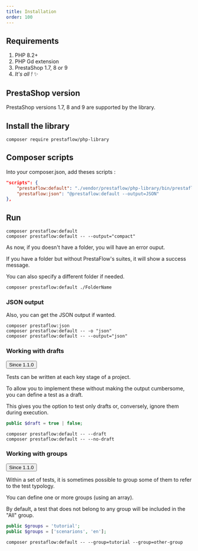 ```yaml
---
title: Installation
order: 100
---
```


## Requirements

1. PHP 8.2+
2. PHP Gd extension
3. PrestaShop 1.7, 8 or 9
4. *It's all !* ✨

## PrestaShop version

PrestaShop versions 1.7, 8 and 9 are supported by the library.

## Install the library

```shell
composer require prestaflow/php-library
```

## Composer scripts

Into your composer.json, add theses scripts :

``` json
"scripts": {
    "prestaflow:default": "./vendor/prestaflow/php-library/bin/prestaflow run",
    "prestaflow:json": "@prestaflow:default --output=JSON"
},
```

## Run

```shell
composer prestaflow:default
composer prestaflow:default -- --output="compact"
```

As now, if you doesn't have a <Tests> folder, you will have an error ouput.

If you have a <Tests> folder but without PrestaFlow's suites, it will show a success message.

You can also specify a different folder if needed.

```shell
composer prestaflow:default ./FolderName
```

### JSON output

Also, you can get the JSON output if wanted.

```shell
composer prestaflow:json
composer prestaflow:default -- -o "json"
composer prestaflow:default -- --output="json"
```

### Working with drafts

<!-- Since -->
<div class="flex items-center gap-4">
  <div class="relative inline-flex">
    <button class="rounded-md bg-slate-800 py-2 px-4 border border-transparent text-center text-sm text-white transition-all shadow-md hover:shadow-lg focus:bg-slate-700 focus:shadow-none active:bg-slate-700 hover:bg-slate-700 active:shadow-none disabled:pointer-events-none disabled:opacity-50 disabled:shadow-none" type="button">
      Since 1.1.0
    </button>
    <span class="absolute top-0.5 left-0.5 grid min-h-[12px] min-w-[12px] -translate-x-2/4 -translate-y-2/4 place-items-center rounded-full bg-purple-600 py-1 px-1 text-xs font-medium leading-none text-white content-['']"></span>
  </div>
</div>
<!-- / Since -->

Tests can be written at each key stage of a project.

To allow you to implement these without making the output cumbersome, you can define a test as a draft.

This gives you the option to test only drafts or, conversely, ignore them during execution.

```php
public $draft = true | false;
```

```shell
composer prestaflow:default -- --draft
composer prestaflow:default -- --no-draft
```

### Working with groups

<!-- Since -->
<div class="flex items-center gap-4">
  <div class="relative inline-flex">
    <button class="rounded-md bg-slate-800 py-2 px-4 border border-transparent text-center text-sm text-white transition-all shadow-md hover:shadow-lg focus:bg-slate-700 focus:shadow-none active:bg-slate-700 hover:bg-slate-700 active:shadow-none disabled:pointer-events-none disabled:opacity-50 disabled:shadow-none" type="button">
      Since 1.1.0
    </button>
    <span class="absolute top-0.5 left-0.5 grid min-h-[12px] min-w-[12px] -translate-x-2/4 -translate-y-2/4 place-items-center rounded-full bg-purple-600 py-1 px-1 text-xs font-medium leading-none text-white content-['']"></span>
  </div>
</div>
<!-- / Since -->


Within a set of tests, it is sometimes possible to group some of them to refer to the test typology.

You can define one or more groups (using an array).

By default, a test that does not belong to any group will be included in the "All" group.

```php
public $groups = 'tutorial';
public $groups = ['scenarions', 'en'];
```

```shell
composer prestaflow:default -- --group=tutorial --group=other-group
```
